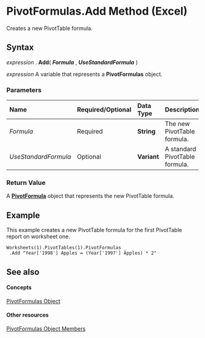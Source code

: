 
# PivotFormulas.Add Method (Excel)

Creates a new PivotTable formula. 


## Syntax

 _expression_ . **Add**( **_Formula_** , **_UseStandardFormula_** )

 _expression_ A variable that represents a **PivotFormulas** object.


### Parameters



|**Name**|**Required/Optional**|**Data Type**|**Description**|
|:-----|:-----|:-----|:-----|
| _Formula_|Required| **String**|The new PivotTable formula.|
| _UseStandardFormula_|Optional| **Variant**|A standard PivotTable formula.|

### Return Value

A  **[PivotFormula](2955dad6-d686-1a83-ab56-76a00272c7e2.md)** object that represents the new PivotTable formula.


## Example

This example creates a new PivotTable formula for the first PivotTable report on worksheet one.


```
Worksheets(1).PivotTables(1).PivotFormulas _ 
 .Add "Year['1998'] Apples = (Year['1997'] Apples) * 2"
```


## See also


#### Concepts


[PivotFormulas Object](7139a4bd-f103-7190-004f-7f2261a4391f.md)
#### Other resources


[PivotFormulas Object Members](662a2151-3c35-b3fd-b786-5ee0ed7aefd2.md)
